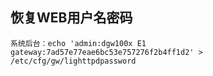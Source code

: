 ## 恢复WEB用户名密码

	系统后台：echo 'admin:dgw100x E1 gateway:7ad57e77eae6bc53e757276f2b4ff1d2' > /etc/cfg/gw/lighttpdpassword